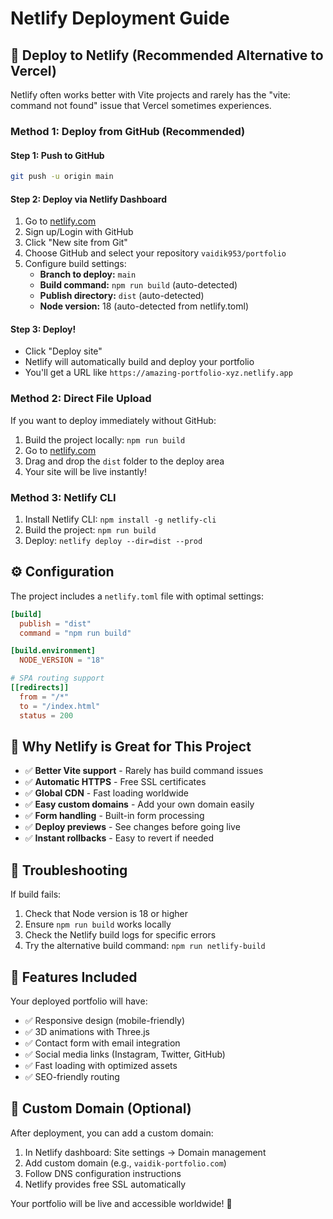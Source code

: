 # Netlify Deployment Guide

## 🚀 Deploy to Netlify (Recommended Alternative to Vercel)

Netlify often works better with Vite projects and rarely has the "vite: command not found" issue that Vercel sometimes experiences.

### Method 1: Deploy from GitHub (Recommended)

#### Step 1: Push to GitHub
```bash
git push -u origin main
```

#### Step 2: Deploy via Netlify Dashboard
1. Go to [netlify.com](https://netlify.com)
2. Sign up/Login with GitHub
3. Click "New site from Git"
4. Choose GitHub and select your repository `vaidik953/portfolio`
5. Configure build settings:
   - **Branch to deploy:** `main`
   - **Build command:** `npm run build` (auto-detected)
   - **Publish directory:** `dist` (auto-detected)
   - **Node version:** 18 (auto-detected from netlify.toml)

#### Step 3: Deploy!
- Click "Deploy site"
- Netlify will automatically build and deploy your portfolio
- You'll get a URL like `https://amazing-portfolio-xyz.netlify.app`

### Method 2: Direct File Upload

If you want to deploy immediately without GitHub:
1. Build the project locally: `npm run build`
2. Go to [netlify.com](https://netlify.com)
3. Drag and drop the `dist` folder to the deploy area
4. Your site will be live instantly!

### Method 3: Netlify CLI

1. Install Netlify CLI: `npm install -g netlify-cli`
2. Build the project: `npm run build`
3. Deploy: `netlify deploy --dir=dist --prod`

## ⚙️ Configuration

The project includes a `netlify.toml` file with optimal settings:

```toml
[build]
  publish = "dist"
  command = "npm run build"

[build.environment]
  NODE_VERSION = "18"

# SPA routing support
[[redirects]]
  from = "/*"
  to = "/index.html"
  status = 200
```

## 🎯 Why Netlify is Great for This Project

- ✅ **Better Vite support** - Rarely has build command issues
- ✅ **Automatic HTTPS** - Free SSL certificates
- ✅ **Global CDN** - Fast loading worldwide
- ✅ **Easy custom domains** - Add your own domain easily
- ✅ **Form handling** - Built-in form processing
- ✅ **Deploy previews** - See changes before going live
- ✅ **Instant rollbacks** - Easy to revert if needed

## 🔧 Troubleshooting

If build fails:
1. Check that Node version is 18 or higher
2. Ensure `npm run build` works locally
3. Check the Netlify build logs for specific errors
4. Try the alternative build command: `npm run netlify-build`

## 🌟 Features Included

Your deployed portfolio will have:
- ✅ Responsive design (mobile-friendly)
- ✅ 3D animations with Three.js
- ✅ Contact form with email integration
- ✅ Social media links (Instagram, Twitter, GitHub)
- ✅ Fast loading with optimized assets
- ✅ SEO-friendly routing

## 📱 Custom Domain (Optional)

After deployment, you can add a custom domain:
1. In Netlify dashboard: Site settings → Domain management
2. Add custom domain (e.g., `vaidik-portfolio.com`)
3. Follow DNS configuration instructions
4. Netlify provides free SSL automatically

Your portfolio will be live and accessible worldwide! 🎉